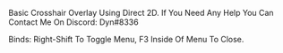 Basic Crosshair Overlay Using Direct 2D. If You Need Any Help You Can Contact Me On Discord: Dyn#8336

Binds: Right-Shift To Toggle Menu, F3 Inside Of Menu To Close.
